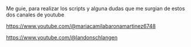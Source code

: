 Me guie, para realizar los scripts y alguna dudas que me surgian de estos dos canales de youtube

https://www.youtube.com/@mariacamilabaronamartinez6748

https://www.youtube.com/@landonschlangen
